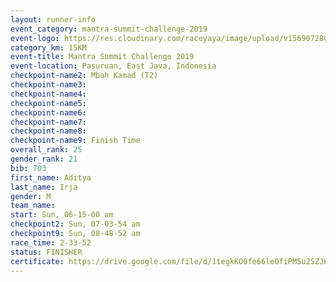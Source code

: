 ```yaml
---
layout: runner-info 
event_category: mantra-summit-challenge-2019 
event-logo: https://res.cloudinary.com/raceyaya/image/upload/v1569072809/logo/mantra-image_segrbx.jpg
category_km: 15KM 
event-title: Mantra Summit Challenge 2019 
event-location: Pasuruan, East Java, Indonesia 
checkpoint-name2: Mbah Kamad (T2) 
checkpoint-name3: 
checkpoint-name4: 
checkpoint-name5: 
checkpoint-name6: 
checkpoint-name7: 
checkpoint-name8: 
checkpoint-name9: Finish Time
overall_rank: 25
gender_rank: 21
bib: 703
first_name: Aditya
last_name: Irja
gender: M
team_name: 
start: Sun, 06-15-00 am
checkpoint2: Sun, 07-03-54 am
checkpoint9: Sun, 08-48-52 am
race_time: 2-33-52
status: FINISHER
certificate: https://drive.google.com/file/d/1tegkKO0fe66leOfiPM5u2SZJHcvZsHWw/view?usp=sharing
---
```


